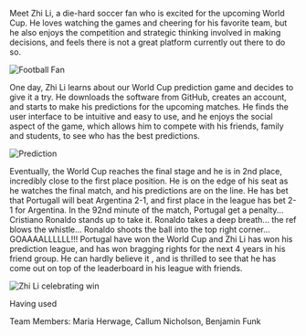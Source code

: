 Meet Zhi Li, a die-hard soccer fan who is excited for the upcoming World Cup. He loves watching the games and cheering for his favorite team, but he also enjoys the competition and strategic thinking involved in making decisions, and feels there is not a great platform currently out there to do so.

![Football Fan](https://media.tenor.com/EMqayFYzDsAAAAAC/football-world-cup.gif)

One day, Zhi Li learns about our World Cup prediction game and decides to give it a try. He downloads the software from GitHub, creates an account, and starts to make his predictions for the upcoming matches. He finds the user interface to be intuitive and easy to use, and he enjoys the social aspect of the game, which allows him to compete with his friends, family and students, to see who has the best predictions. 

![Prediction](https://media.tenor.com/f0lrUDqGWkYAAAAM/the-smurfs-brainy-smurf.gif)

Eventually, the World Cup reaches the final stage and he is in 2nd place, incredibly close to the first place position. He is on the edge of his seat as he watches the final match, and his predictions are on the line. He has bet that Portugall will beat Argentina 2-1, and first place in the league has bet 2-1 for Argentina. In the 92nd minute of the match, Portugal get a penalty... Cristiano Ronaldo stands up to take it. Ronaldo takes a deep breath... the ref blows the whistle... Ronaldo shoots the ball into the top right corner... GOAAAALLLLLL!!! Portugal have won the World Cup and Zhi Li has won his prediction league, and has won bragging rights for the next 4 years in his friend group. He can hardly believe it , and is thrilled to see that he has come out on top of the leaderboard in his league with friends. 

![Zhi Li celebrating win](https://media.tenor.com/HAGXdX-X-1cAAAAM/no1-happy.gif)

Having used 




Team Members: Maria Herwage, Callum Nicholson, Benjamin Funk
